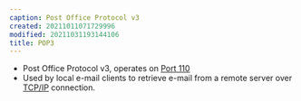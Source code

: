 ```yaml
---
caption: Post Office Protocol v3
created: 20211011071729996
modified: 20211031193144106
title: POP3
---
```


- Post Office Protocol v3, operates on [Port 110](#Port%20110)
- Used by local e-mail clients to retrieve e-mail from a remote server over [TCP/IP](#TCP%2FIP) connection.
